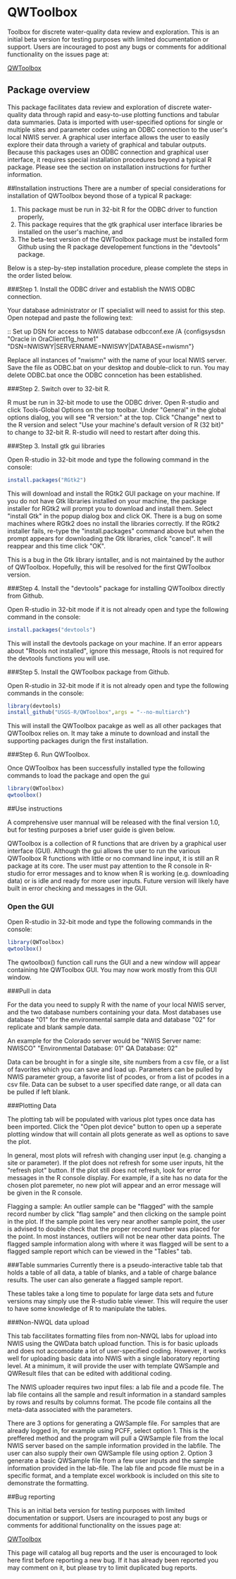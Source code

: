 QWToolbox
===

Toolbox for discrete water-quality data review and exploration. 
This is an initial beta version for testing purposes with limited documentation or support.
Users are incouraged to post any bugs or comments for additional functionality on the issues page at:

[QWToolbox](https://github.com/USGS-R/QWToolbox/issues)

## Package overview
This package facilitates data review and exploration of discrete water-quality data 
through rapid and easy-to-use plotting functions and tabular data summaries.
Data is imported with user-specified options for single or multiple sites and parameter codes using
an ODBC connection to the user's local NWIS server. A graphical user interface allows the user to easily 
explore their data through a variety of graphical and tabular outputs. Because this packages uses an ODBC
connection and graphical user interface, it requires special installation procedures beyond a typical R package.
Please see the section on installation instructions for further information.

##Installation instructions
There are a number of special considerations for installation of QWToolbox beyond those of a typical R package:
1) This package must be run in 32-bit R for the ODBC driver to function properly,
2) This package requires that the gtk graphical user interface libraries be installed on the user's machine, and
3) The beta-test version of the QWToolbox package must be installed form Github using the R package developement functions in the "devtools" package.

Below is a step-by-step installation procedure, please complete the steps in the order listed below.

###Step 1. Install the ODBC driver and establish the NWIS ODBC connection. 

Your database administrator or IT specialist  will need to assist for this step. Open notepad and paste the following text:

:: Set up DSN for access to NWIS database
odbcconf.exe /A {configsysdsn "Oracle in OraClient11g_home1" "DSN=NWISWY|SERVERNAME=NWISWY|DATABASE=nwismn"}

Replace all instances of "nwismn" with the name of your local NWIS server. Save the file as ODBC.bat on your desktop and double-click to run. You may delete ODBC.bat once the ODBC conncetion has been established.

###Step 2. Switch over to 32-bit R.

R must be run in 32-bit mode to use the ODBC driver. 
Open R-studio and click Tools-Global Options on the top toolbar.
Under "General" in the global options dialog, you will see "R version:" at the top. 
Click "Change" next to the R version and select "Use your machine's default version of R (32 bit)" to change to 32-bit R. R-studio will need to restart after doing this.

###Step 3. Install gtk gui libraries

Open R-studio in 32-bit mode and type the following command in the console:
```R
install.packages("RGtk2")
```
This will download and install the RGtk2 GUI package on your machine. If you do not have Gtk libraries installed on your machine, the package installer for RGtk2 will prompt you to download and install them. Select "install Gtk" in the popup dialog box and click OK. There is a bug on some machines where RGtk2 does no install the libraries correctly. If the RGtk2 installer fails, re-type  the "install.packages" command above but when the prompt appears for downloading the Gtk libraries, click "cancel". It will reappear and this time click "OK". 

This is a bug in the Gtk library isntaller, and is not maintained by the author of QWToolbox. Hopefully, this will be resolved for the first QWToolbox version.

###Step 4. Install the "devtools" package for installing QWToolbox directly from Github.

Open R-studio in 32-bit mode if it is not already open and type the following command in the console:
```R
install.packages("devtools")
```
This will install the devtools package on your machine. If an error appears about "Rtools not installed", ignore this message, Rtools is not required for the devtools functions you will use.

###Step 5. Install the QWToolbox package from Github.

Open R-studio in 32-bit mode if it is not already open and type the following commands in the console:

```R
library(devtools)
install_github("USGS-R/QWToolbox",args = "--no-multiarch")
```

This will install the QWToolbox pacakge as well as all other packages that QWToolbox relies on. It may take a minute to download and install the supporting packages durign the first installation.

###Step 6. Run QWToolbox.

Once QWToolbox has been successfully installed type the following commands to load the package and open the gui

```R
library(QWToolbox)
qwtoolbox()
```
##Use instructions

A comprehensive user mannual will be released with the final version 1.0, but for testing purposes a brief user guide is given below.

QWToolbox is a collection of R functions that are driven by a graphical user interface (GUI). Although the gui allows the user to run the various QWToolbox R functions with little or no command line input, it is still an R package at its core. The user must pay attention to the R console in R-studio for error messages and to know when R is working (e.g. downloading data) or is idle and ready for more user inputs. Future version will likely have built in error checking and messages in the GUI.

### Open the GUI

Open R-studio in 32-bit mode and type the following commands in the console:

```R
library(QWToolbox)
qwtoolbox()
```
The qwtoolbox() function call runs the GUI and a new window will appear containing hte QWToolbox GUI. You may now work mostly from this GUI window.

###Pull in data

For the data you need to supply R with the name of your local NWIS server, and the two database numbers containing your data. Most databases use database "01" for the environmental sample data and database "02" for replicate and blank sample data. 

An example for the Colorado server would be "NWIS Server name: NWISCO" "Environmental Database: 01" QA Database: 02"

Data can be brought in for a single site, site numbers from a csv file, or a list of favorites which you can save and load up. Parameters can be pulled by NWIS parameter group, a favorite list of pcodes, or from a list of pcodes in a csv file. Data can be subset to a user specified date range, or all data can be pulled if left blank.

###Plotting Data

The plotting tab will be populated with various plot types once data has been imported. Click the "Open plot device" button to open up a seperate plotting window that will contain all plots generate as well as options to save the plot.

In general, most plots will refresh with changing user input (e.g. changing a site or parameter). If the plot does not refresh for some user inputs, hit the "refresh plot" button. If the plot still does not refresh, look for error messages in the R console display. For example, if a site has no data for the chosen plot paremeter, no new plot will appear and an error message will be given in the R console.

Flagging a sample:
An outlier sample can be "flagged" with the sample record number by click "flag sample" and then clicking on the sample point in the plot. If the sample point lies very near another sample point, the user is advised to double check that the proper record number was placed for the point. In most instances, outliers will not be near other data points. The flagged sample information along with where it was flagged will be sent to a flagged sample report which can be viewed in the "Tables" tab.

###Table summaries
Currently there is a pseudo-interactive table tab that holds a table of all data, a table of blanks, and a table of charge balance results. The user can also generate a flagged sample report.

These tables take a long time to populate for large data sets and future versions may simply use the R-studio table viewer. This will require the user to have some knowledge of R to manipulate the tables.

###Non-NWQL data upload

This tab faccilitates formatting files from non-NWQL labs for upload into NWIS using the QWData batch upload function. This is for basic uploads and does not accomodate a lot of user-specified coding. However, it works well for uploading basic data into NWIS with a single laboratory reporting level. At a minimum, it will provide the user with template QWSample and QWResult files that can be edited with additional coding.

The NWIS uploader requires two input files: a lab file and a pcode file. The lab file contains all the sample and result information in a standard samples by rows and results by columns format. The pcode file contains all the meta-data associated with the parameters. 

There are 3 options for generating a QWSample file. For samples that are already logged in, for example using PCFF, select option 1. This is the preffered method and the program will pull a QWSample file from the local NWIS server based on the sample information provided in the labfile. The user can also supply their own QWSample file using option 2. Option 3 generate a basic QWSample file from a few user inputs and the sample information provided in the lab-file. 
The lab file and pcode file must be in a specific format, and a template excel workbook is included on this site to demonstrate the formatting.

##Bug reporting

This is an initial beta version for testing purposes with limited documentation or support.
Users are incouraged to post any bugs or comments for additional functionality on the issues page at:

[QWToolbox](https://github.com/USGS-R/QWToolbox/issues)

This page will catalog all bug reports and the user is encouraged to look here first before reporting a new bug. If it has already been reported you may comment on it, but please try to limit duplicated bug reports. 
